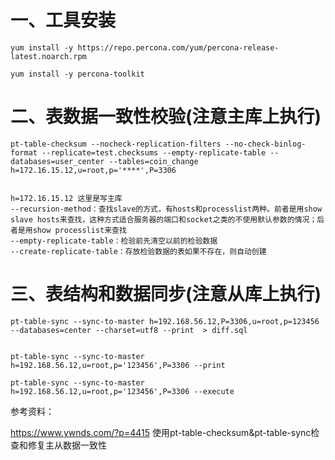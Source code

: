 # 一、工具安装
```
yum install -y https://repo.percona.com/yum/percona-release-latest.noarch.rpm

yum install -y percona-toolkit
```
# 二、表数据一致性校验(注意主库上执行)
```
pt-table-checksum --nocheck-replication-filters --no-check-binlog-format --replicate=test.checksums --empty-replicate-table --databases=user_center --tables=coin_change h=172.16.15.12,u=root,p='****',P=3306


h=172.16.15.12 这里是写主库
--recursion-method：查找slave的方式，有hosts和processlist两种。前者是用show slave hosts来查找，这种方式适合服务器的端口和socket之类的不使用默认参数的情况；后者是用show processlist来查找
--empty-replicate-table：检验前先清空以前的检验数据
--create-replicate-table：存放检验数据的表如果不存在，则自动创建 
```

# 三、表结构和数据同步(注意从库上执行)
```
pt-table-sync --sync-to-master h=192.168.56.12,P=3306,u=root,p=123456 --databases=center --charset=utf8 --print  > diff.sql


pt-table-sync --sync-to-master h=192.168.56.12,u=root,p='123456',P=3306 --print

pt-table-sync --sync-to-master h=192.168.56.12,u=root,p='123456',P=3306 --execute
```


参考资料：

https://www.ywnds.com/?p=4415  使用pt-table-checksum&pt-table-sync检查和修复主从数据一致性
